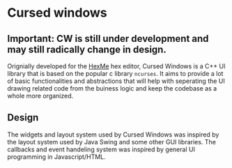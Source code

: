 # Cursed windows

## Important: CW is still under development and may still radically change in design.

Orignially developed for the [HexMe](https://github.com/MatthijsReyers/HexMe) hex editor, Cursed Windows is a C++ UI library that is based on the popular c library `ncurses`. 
It aims to provide a lot of basic functionalities and abstractions that will help with seperating the UI drawing related code from the buiness logic and keep the codebase as a whole more organized.

## Design
The widgets and layout system used by Cursed Windows was inspired by the layout system used by Java Swing and some other GUI libraries.
The callbacks and event handeling system was inspired by general UI programming in Javascript/HTML. 
